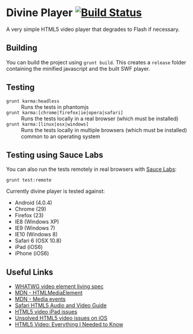 # Divine Player [![Build Status](https://secure.travis-ci.org/cameronhunter/divine-player.png)](http://travis-ci.org/cameronhunter/divine-player)

A very simple HTML5 video player that degrades to Flash if necessary.

## Building
You can build the project using `grunt build`. This creates a `release` folder containing the minified javascript and the built SWF player.

## Testing

<dl>
  <dt><code>grunt karma:headless</code></dt>
  <dd>Runs the tests in phantomjs</dd>

  <dt><code>grunt karma:[chrome|firefox|ie|opera|safari]</code></dt>
  <dd>Runs the tests locally in a real browser (which must be installed)</dd>

  <dt><code>grunt karma:[linux|osx|windows]</code></dt>
  <dd>Runs the tests locally in multiple browsers (which must be installed) common to an operating system</dd>
</dl>


## Testing using Sauce Labs
You can also run the tests remotely in real browsers with [Sauce Labs](https://saucelabs.com/u/CameronHunter):

```
grunt test:remote
```

Currently divine player is tested against:

* Android (4.0.4)
* Chrome (29)
* Firefox (23)
* IE8 (Windows XP)
* IE9 (Windows 7)
* IE10 (Windows 8)
* Safari 6 (OSX 10.8)
* iPad (iOS6)
* iPhone (iOS6)

## Useful Links
* [WHATWG video element living spec](http://www.whatwg.org/specs/web-apps/current-work/multipage/the-video-element.html#the-video-element)
* [MDN - HTMLMediaElement](https://developer.mozilla.org/en-US/docs/Web/API/HTMLMediaElement)
* [MDN - Media events](https://developer.mozilla.org/en-US/docs/Web/Guide/API/DOM/Events/Media_events)
* [Safari HTML5 Audio and Video Guide](https://developer.apple.com/library/safari/documentation/AudioVideo/Conceptual/Using_HTML5_Audio_Video/Device-SpecificConsiderations/Device-SpecificConsiderations.html#//apple_ref/doc/uid/TP40009523-CH5-SW4)
* [HTML5 video iPad issues](http://blog.millermedeiros.com/html5-video-issues-on-the-ipad-and-how-to-solve-them/)
* [Unsolved HTML5 video issues on iOS](http://blog.millermedeiros.com/unsolved-html5-video-issues-on-ios/)
* [HTML5 Video: Everything I Needed to Know](http://jronallo.github.io/blog/html5-video-everything-i-needed-to-know/)
